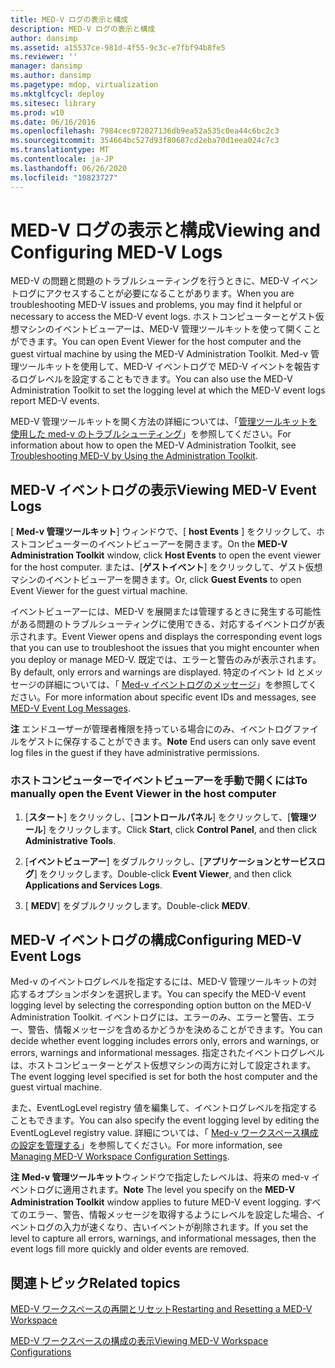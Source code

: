 ```yaml
---
title: MED-V ログの表示と構成
description: MED-V ログの表示と構成
author: dansimp
ms.assetid: a15537ce-981d-4f55-9c3c-e7fbf94b8fe5
ms.reviewer: ''
manager: dansimp
ms.author: dansimp
ms.pagetype: mdop, virtualization
ms.mktglfcycl: deploy
ms.sitesec: library
ms.prod: w10
ms.date: 06/16/2016
ms.openlocfilehash: 7984cec072827136db9ea52a535c0ea44c6bc2c3
ms.sourcegitcommit: 354664bc527d93f80687cd2eba70d1eea024c7c3
ms.translationtype: MT
ms.contentlocale: ja-JP
ms.lasthandoff: 06/26/2020
ms.locfileid: "10823727"
---
```

# <span data-ttu-id="9ceff-103">MED-V ログの表示と構成</span><span class="sxs-lookup"><span data-stu-id="9ceff-103">Viewing and Configuring MED-V Logs</span></span>


<span data-ttu-id="9ceff-104">MED-V の問題と問題のトラブルシューティングを行うときに、MED-V イベントログにアクセスすることが必要になることがあります。</span><span class="sxs-lookup"><span data-stu-id="9ceff-104">When you are troubleshooting MED-V issues and problems, you may find it helpful or necessary to access the MED-V event logs.</span></span> <span data-ttu-id="9ceff-105">ホストコンピューターとゲスト仮想マシンのイベントビューアーは、MED-V 管理ツールキットを使って開くことができます。</span><span class="sxs-lookup"><span data-stu-id="9ceff-105">You can open Event Viewer for the host computer and the guest virtual machine by using the MED-V Administration Toolkit.</span></span> <span data-ttu-id="9ceff-106">Med-v 管理ツールキットを使用して、MED-V イベントログで MED-V イベントを報告するログレベルを設定することもできます。</span><span class="sxs-lookup"><span data-stu-id="9ceff-106">You can also use the MED-V Administration Toolkit to set the logging level at which the MED-V event logs report MED-V events.</span></span>

<span data-ttu-id="9ceff-107">MED-V 管理ツールキットを開く方法の詳細については、「[管理ツールキットを使用した med-v のトラブルシューティング](troubleshooting-med-v-by-using-the-administration-toolkit.md)」を参照してください。</span><span class="sxs-lookup"><span data-stu-id="9ceff-107">For information about how to open the MED-V Administration Toolkit, see [Troubleshooting MED-V by Using the Administration Toolkit](troubleshooting-med-v-by-using-the-administration-toolkit.md).</span></span>

## <span data-ttu-id="9ceff-108">MED-V イベントログの表示</span><span class="sxs-lookup"><span data-stu-id="9ceff-108">Viewing MED-V Event Logs</span></span>


<span data-ttu-id="9ceff-109">[ **Med-v 管理ツールキット**] ウィンドウで、[ **host Events** ] をクリックして、ホストコンピューターのイベントビューアーを開きます。</span><span class="sxs-lookup"><span data-stu-id="9ceff-109">On the **MED-V Administration Toolkit** window, click **Host Events** to open the event viewer for the host computer.</span></span> <span data-ttu-id="9ceff-110">または、[**ゲストイベント**] をクリックして、ゲスト仮想マシンのイベントビューアーを開きます。</span><span class="sxs-lookup"><span data-stu-id="9ceff-110">Or, click **Guest Events** to open Event Viewer for the guest virtual machine.</span></span>

<span data-ttu-id="9ceff-111">イベントビューアーには、MED-V を展開または管理するときに発生する可能性がある問題のトラブルシューティングに使用できる、対応するイベントログが表示されます。</span><span class="sxs-lookup"><span data-stu-id="9ceff-111">Event Viewer opens and displays the corresponding event logs that you can use to troubleshoot the issues that you might encounter when you deploy or manage MED-V.</span></span> <span data-ttu-id="9ceff-112">既定では、エラーと警告のみが表示されます。</span><span class="sxs-lookup"><span data-stu-id="9ceff-112">By default, only errors and warnings are displayed.</span></span> <span data-ttu-id="9ceff-113">特定のイベント Id とメッセージの詳細については、「 [Med-v イベントログのメッセージ](med-v-event-log-messages.md)」を参照してください。</span><span class="sxs-lookup"><span data-stu-id="9ceff-113">For more information about specific event IDs and messages, see [MED-V Event Log Messages](med-v-event-log-messages.md).</span></span>

<span data-ttu-id="9ceff-114">**注** エンドユーザーが管理者権限を持っている場合にのみ、イベントログファイルをゲストに保存することができます。</span><span class="sxs-lookup"><span data-stu-id="9ceff-114">**Note** End users can only save event log files in the guest if they have administrative permissions.</span></span>

 

### <span data-ttu-id="9ceff-115">ホストコンピューターでイベントビューアーを手動で開くには</span><span class="sxs-lookup"><span data-stu-id="9ceff-115">To manually open the Event Viewer in the host computer</span></span>

1.  <span data-ttu-id="9ceff-116">[**スタート**] をクリックし、[**コントロールパネル**] をクリックして、[**管理ツール**] をクリックします。</span><span class="sxs-lookup"><span data-stu-id="9ceff-116">Click **Start**, click **Control Panel**, and then click **Administrative Tools**.</span></span>

2.  <span data-ttu-id="9ceff-117">[**イベントビューアー**] をダブルクリックし、[**アプリケーションとサービスログ**] をクリックします。</span><span class="sxs-lookup"><span data-stu-id="9ceff-117">Double-click **Event Viewer**, and then click **Applications and Services Logs**.</span></span>

3.  <span data-ttu-id="9ceff-118">[ **MEDV**] をダブルクリックします。</span><span class="sxs-lookup"><span data-stu-id="9ceff-118">Double-click **MEDV**.</span></span>

## <span data-ttu-id="9ceff-119">MED-V イベントログの構成</span><span class="sxs-lookup"><span data-stu-id="9ceff-119">Configuring MED-V Event Logs</span></span>


<span data-ttu-id="9ceff-120">Med-v のイベントログレベルを指定するには、MED-V 管理ツールキットの対応するオプションボタンを選択します。</span><span class="sxs-lookup"><span data-stu-id="9ceff-120">You can specify the MED-V event logging level by selecting the corresponding option button on the MED-V Administration Toolkit.</span></span> <span data-ttu-id="9ceff-121">イベントログには、エラーのみ、エラーと警告、エラー、警告、情報メッセージを含めるかどうかを決めることができます。</span><span class="sxs-lookup"><span data-stu-id="9ceff-121">You can decide whether event logging includes errors only, errors and warnings, or errors, warnings and informational messages.</span></span> <span data-ttu-id="9ceff-122">指定されたイベントログレベルは、ホストコンピューターとゲスト仮想マシンの両方に対して設定されます。</span><span class="sxs-lookup"><span data-stu-id="9ceff-122">The event logging level specified is set for both the host computer and the guest virtual machine.</span></span>

<span data-ttu-id="9ceff-123">また、EventLogLevel registry 値を編集して、イベントログレベルを指定することもできます。</span><span class="sxs-lookup"><span data-stu-id="9ceff-123">You can also specify the event logging level by editing the EventLogLevel registry value.</span></span> <span data-ttu-id="9ceff-124">詳細については、「 [Med-v ワークスペース構成の設定を管理する](managing-med-v-workspace-configuration-settings.md)」を参照してください。</span><span class="sxs-lookup"><span data-stu-id="9ceff-124">For more information, see [Managing MED-V Workspace Configuration Settings](managing-med-v-workspace-configuration-settings.md).</span></span>

<span data-ttu-id="9ceff-125">**注** **Med-v 管理ツールキット**ウィンドウで指定したレベルは、将来の med-v イベントログに適用されます。</span><span class="sxs-lookup"><span data-stu-id="9ceff-125">**Note** The level you specify on the **MED-V Administration Toolkit** window applies to future MED-V event logging.</span></span> <span data-ttu-id="9ceff-126">すべてのエラー、警告、情報メッセージを取得するようにレベルを設定した場合、イベントログの入力が速くなり、古いイベントが削除されます。</span><span class="sxs-lookup"><span data-stu-id="9ceff-126">If you set the level to capture all errors, warnings, and informational messages, then the event logs fill more quickly and older events are removed.</span></span>

 

## <span data-ttu-id="9ceff-127">関連トピック</span><span class="sxs-lookup"><span data-stu-id="9ceff-127">Related topics</span></span>


[<span data-ttu-id="9ceff-128">MED-V ワークスペースの再開とリセット</span><span class="sxs-lookup"><span data-stu-id="9ceff-128">Restarting and Resetting a MED-V Workspace</span></span>](restarting-and-resetting-a-med-v-workspace.md)

[<span data-ttu-id="9ceff-129">MED-V ワークスペースの構成の表示</span><span class="sxs-lookup"><span data-stu-id="9ceff-129">Viewing MED-V Workspace Configurations</span></span>](viewing-med-v-workspace-configurations.md)

 

 






